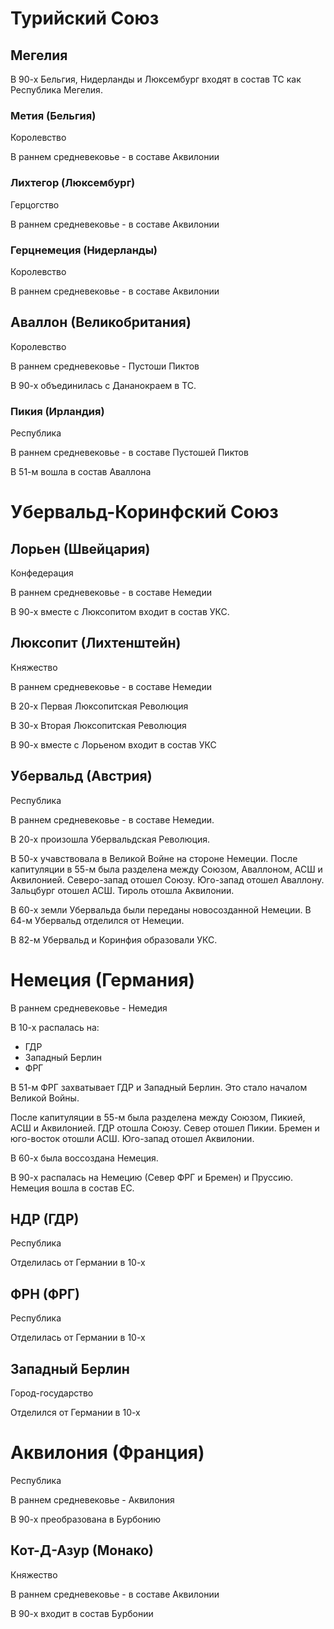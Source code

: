 # Турийский Союз

## Мегелия

В 90-х Бельгия, Нидерланды и Люксембург входят в состав ТС как Республика Мегелия.

### Метия (Бельгия)

Королевство

В раннем средневековье - в составе Аквилонии

### Лихтегор (Люксембург)

Герцогство

В раннем средневековье - в составе Аквилонии

### Герцнемеция (Нидерланды)

Королевство

В раннем средневековье - в составе Аквилонии

## Аваллон (Великобритания)

Королевство

В раннем средневековье - Пустоши Пиктов

В 90-х объединилась с Дананокраем в ТС.

### Пикия (Ирландия)

Республика

В раннем средневековье - в составе Пустошей Пиктов

В 51-м вошла в состав Аваллона

# Убервальд-Коринфский Союз

## Лорьен (Швейцария)

Конфедерация

В раннем средневековье - в составе Немедии

В 90-х вместе с Люксопитом входит в состав УКС.

## Люксопит (Лихтенштейн)

Княжество

В раннем средневековье - в составе Немедии

В 20-х Первая Люксопитская Революция

В 30-х Вторая Люксопитская Революция

В 90-х вместе с Лорьеном входит в состав УКС

## Убервальд (Австрия)

Республика

В раннем средневековье - в составе Немедии.

В 20-х произошла Убервальдская Революция.

В 50-х учавствовала в Великой Войне на стороне Немеции.
После капитуляции в 55-м была разделена между Союзом, Аваллоном, АСШ и Аквилонией.
Северо-запад отошел Союзу.
Юго-запад отошел Аваллону.
Зальцбург отошел АСШ.
Тироль отошла Аквилонии.

В 60-х земли Убервальда были переданы новосозданной Немеции.
В 64-м Убервальд отделился от Немеции.

В 82-м Убервальд и Коринфия образовали УКС.

# Немеция (Германия)

В раннем средневековье - Немедия

В 10-х распалась на:

*   ГДР
*   Западный Берлин
*   ФРГ

В 51-м ФРГ захватывает ГДР и Западный Берлин.
Это стало началом Великой Войны.

После капитуляции в 55-м была разделена между Союзом, Пикией, АСШ и Аквилонией.
ГДР отошла Союзу.
Север отошел Пикии.
Бремен и юго-восток отошли АСШ.
Юго-запад отошел Аквилонии.

В 60-х была воссоздана Немеция.

В 90-х распалась на Немецию (Север ФРГ и Бремен) и Пруссию.
Немеция вошла в состав ЕС.

## НДР (ГДР)

Республика

Отделилась от Германии в 10-х

## ФРН (ФРГ)

Республика

Отделилась от Германии в 10-х

## Западный Берлин

Город-государство

Отделился от Германии в 10-х

# Аквилония (Франция)

Республика

В раннем средневековье - Аквилония

В 90-х преобразована в Бурбонию

## Кот-Д-Азур (Монако)

Княжество

В раннем средневековье - в составе Аквилонии

В 90-х входит в состав Бурбонии
